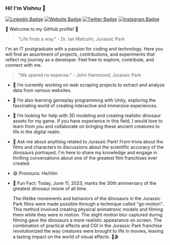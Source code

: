 ### Hi! I'm Vishnu 👋

[![Linkedin Badge](https://img.shields.io/badge/-gv1shnu-blue?style=flat&logo=Linkedin&logoColor=white&link=https://www.linkedin.com/in/gv1shnu/)](https://www.linkedin.com/in/gv1shnu/)
[![Website Badge](https://img.shields.io/badge/-gv1shnu.github.io-47CCCC?style=flat&logo=Google-Chrome&logoColor=white&link=https://gv1shnu.github.io)](https://gv1shnu.github.io)
[![Twitter Badge](https://img.shields.io/badge/-@gv1shnu-1ca0f1?style=flat&labelColor=1ca0f1&logo=twitter&logoColor=white&link=https://twitter.com/gv1shnu)](https://twitter.com/gv1shnu)
[![Instagram Badge](https://img.shields.io/badge/-@gv1shnu-purple?style=flat&logo=instagram&logoColor=white&link=https://instagram.com/gv1shnu/)](https://instagram.com/gv1shnu)


🌴 Welcome to my GitHub profile! 🦖

> "Life finds a way." - Dr. Ian Malcolm, Jurassic Park

I'm an IT postgraduate with a passion for coding and technology. 
Here you will find an assortment of projects, contributions, and experiments that reflect my journey as a developer. 
Feel free to explore, contribute, and connect with me.

> "We spared no expense." - John Hammond, Jurassic Park

- 🔭 I’m currently working on web scraping projects to extract and analyze data from various websites.
- 🌱 I’m also learning gameplay programming with Unity, exploring the fascinating world of creating interactive and immersive experiences.
- 🤔 I’m looking for help with 3D modeling and creating realistic dinosaur assets for my game. If you have experience in this field, I would love to learn from you and collaborate on bringing these ancient creatures to life in the digital realm.
- 💬 Ask me about anything related to Jurassic Park! From trivia about the films and characters to discussions about the scientific accuracy of the dinosaurs portrayed, I'm here to share my knowledge and engage in thrilling conversations about one of the greatest film franchises ever created.
- 😄 Pronouns: He/Him
- 🌟 Fun Fact: Today, June 11, 2023, marks the 30th anniversary of the greatest dinosaur movie of all time.
    
  The lifelike movements and behaviors of the dinosaurs in the Jurassic Park films were made possible through a technique called "go-motion". This method involved creating physical animatronic models and filming them while they were in motion. The slight motion blur captured during filming gave the dinosaurs a more realistic appearance on screen. The combination of practical effects and CGI in the Jurassic Park franchise revolutionized the way creatures were brought to life in movies, leaving a lasting impact on the world of visual effects. 🦕🎬

